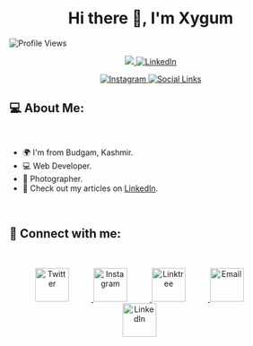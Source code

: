 <!-- <div align="center">
</div> -->

<h1 align="center">Hi there 👋, I'm Xygum</h1>

![Profile Views](https://komarev.com/ghpvc/?username=abbasxygum&color=brightgreen)

<p align="center">
            <a href="https://paytm.me/Jf-KpZI" target="_blank" class="button">
                <img src="https://img.shields.io/badge/Donate-Buy%20Me%20A%20Coffee-orange.svg?style=for-the-badge">
            </a>    
    <a href="https://www.linkedin.com/in/xygumabbas/" class="button">
        <img src="https://img.shields.io/badge/LinkedIn-Connect-%230077B5?logo=linkedin&style=for-the-badge" alt="LinkedIn">
    </a>
</p>

<p align="center">
    </a>
    <a href="https://instagram.com/abbas.xygum/" class="button">
        <img src="https://img.shields.io/badge/Instagram-Follow-%23E4405F?logo=instagram&style=for-the-badge&logoColor=white" alt="Instagram">
    </a>
    <a href="https://linktr.ee/abbas.xygum" class="button">
        <img src="https://img.shields.io/badge/Social-Links-%230077B5?logo=linktree&style=for-the-badge&logoColor=white" alt="Social Links">
    </a>
</p>




<h2 align="left">💻 About Me:</h2>
<br>

- 🌍 I'm from Budgam, Kashmir.
- 💻 Web Developer.
- 📸 Photographer.
- 📝 Check out my articles on [LinkedIn](https://www.linkedin.com/in/xygum-abbas-289a2623a/).
<br>

<h2 align="left">🔗 Connect with me:</h2>
<br>

<p align="center">
  <a href="https://twitter.com/AbbasXygum">
    <img src="https://img.icons8.com/ios-filled/48/7D7C7C/twitter.png" alt="Twitter" height="60" width="60" style="margin-right: 40px;">
  </a>
  <a href="https://www.instagram.com/abbas.xygum/">
    <img src="https://img.icons8.com/ios-filled/48/7D7C7C/instagram-new.png" alt="Instagram" height="60" width="60" style="margin-right: 40px;">
  </a>
  
  <a href="https://linktr.ee/abbas.xygum">
    <img src="https://img.icons8.com/7D7C7C/external-link.png" alt="Linktree" height="60" width="60" style="margin-right: 40px;">
  </a>
  
  <a href="mailto:xygumabbas@gmail.com">
    <img src="https://img.icons8.com/ios-filled/48/7D7C7C/gmail.png" alt="Email" height="60" width="60" style="margin-right: 40px;">
  </a>
  
  <a href="https://www.linkedin.com/in/xygum-abbas-289a2623a/">
    <img src="https://img.icons8.com/ios-filled/48/7D7C7C/linkedin.png" alt="LinkedIn" height="60" width="60" style="margin-right: 40px;">
  </a>
  
</p>

